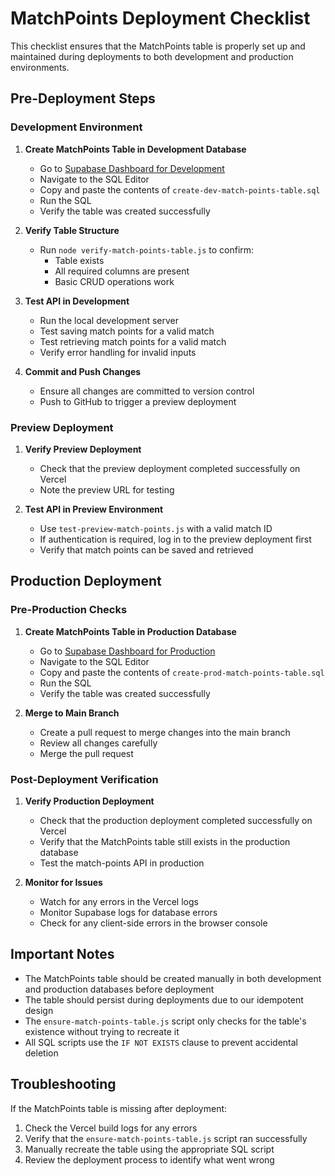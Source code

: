 # MatchPoints Deployment Checklist

This checklist ensures that the MatchPoints table is properly set up and maintained during deployments to both development and production environments.

## Pre-Deployment Steps

### Development Environment

1. **Create MatchPoints Table in Development Database**
   - Go to [Supabase Dashboard for Development](https://app.supabase.com/project/gyvaalhcjrwozinpilsw)
   - Navigate to the SQL Editor
   - Copy and paste the contents of `create-dev-match-points-table.sql`
   - Run the SQL
   - Verify the table was created successfully

2. **Verify Table Structure**
   - Run `node verify-match-points-table.js` to confirm:
     - Table exists
     - All required columns are present
     - Basic CRUD operations work

3. **Test API in Development**
   - Run the local development server
   - Test saving match points for a valid match
   - Test retrieving match points for a valid match
   - Verify error handling for invalid inputs

4. **Commit and Push Changes**
   - Ensure all changes are committed to version control
   - Push to GitHub to trigger a preview deployment

### Preview Deployment

1. **Verify Preview Deployment**
   - Check that the preview deployment completed successfully on Vercel
   - Note the preview URL for testing

2. **Test API in Preview Environment**
   - Use `test-preview-match-points.js` with a valid match ID
   - If authentication is required, log in to the preview deployment first
   - Verify that match points can be saved and retrieved

## Production Deployment

### Pre-Production Checks

1. **Create MatchPoints Table in Production Database**
   - Go to [Supabase Dashboard for Production](https://app.supabase.com/project/ylhwysupdkmbunaascky)
   - Navigate to the SQL Editor
   - Copy and paste the contents of `create-prod-match-points-table.sql`
   - Run the SQL
   - Verify the table was created successfully

2. **Merge to Main Branch**
   - Create a pull request to merge changes into the main branch
   - Review all changes carefully
   - Merge the pull request

### Post-Deployment Verification

1. **Verify Production Deployment**
   - Check that the production deployment completed successfully on Vercel
   - Verify that the MatchPoints table still exists in the production database
   - Test the match-points API in production

2. **Monitor for Issues**
   - Watch for any errors in the Vercel logs
   - Monitor Supabase logs for database errors
   - Check for any client-side errors in the browser console

## Important Notes

- The MatchPoints table should be created manually in both development and production databases before deployment
- The table should persist during deployments due to our idempotent design
- The `ensure-match-points-table.js` script only checks for the table's existence without trying to recreate it
- All SQL scripts use the `IF NOT EXISTS` clause to prevent accidental deletion

## Troubleshooting

If the MatchPoints table is missing after deployment:

1. Check the Vercel build logs for any errors
2. Verify that the `ensure-match-points-table.js` script ran successfully
3. Manually recreate the table using the appropriate SQL script
4. Review the deployment process to identify what went wrong
